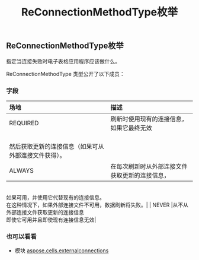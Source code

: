 ﻿---
title: ReConnectionMethodType枚举
second_title: Aspose.Cells for Python via .NET API 参考资料
description:
type: docs
weight: 130
url: /zh/python-net/aspose.cells.externalconnections/reconnectionmethodtype/
is_root: false
---
##  ReConnectionMethodType枚举
指定当连接失败时电子表格应用程序应该做什么。



ReConnectionMethodType 类型公开了以下成员：

### 字段
|场地|描述|
| :- | :- |
| REQUIRED |刷新时使用现有的连接信息，如果它最终无效<br/>然后获取更新的连接信息（如果可从外部连接文件获得）。|
| ALWAYS |在每次刷新时从外部连接文件获取更新的连接信息，<br/>如果可用，并使用它代替现有的连接信息。<br/>在这种情况下，如果外部连接文件不可用，数据刷新将失败。|
| NEVER |从不从外部连接文件获取更新的连接信息<br/>即使它可用并且即使现有连接信息无效|



### 也可以看看
* 模块 [aspose.cells.externalconnections](..)
